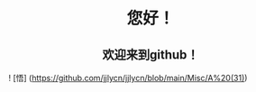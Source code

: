 <h1 align="center">您好！</h1>

<h2 align="center">欢迎来到github！</h2>

! [悟] (https://github.com/jjlycn/jjlycn/blob/main/Misc/A%20(31))

<!-- 插入图片：  ![图片名字](图片链接) -->
